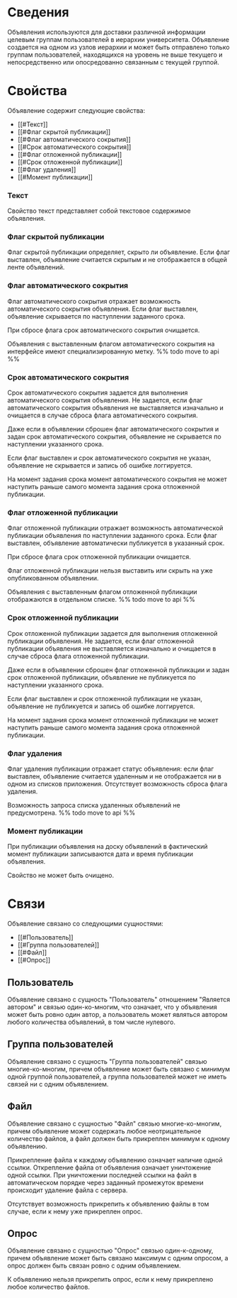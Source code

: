 # Сведения
Объявления используются для доставки различной информации целевым группам пользователей в иерархии университета. Объявление создается на одном из узлов иерархии и может быть отправлено только группам пользователей, находящихся на уровень не выше текущего и непосредственно или опосредованно связанным с текущей группой. 

# Свойства
Объявление содержит следующие свойства:
- [[#Текст]]
- [[#Флаг скрытой публикации]]
- [[#Флаг автоматического сокрытия]]
- [[#Срок автоматического сокрытия]]
- [[#Флаг отложенной публикации]]
- [[#Срок отложенной публикации]]
- [[#Флаг удаления]]
- [[#Момент публикации]]

### Текст
Свойство текст представляет собой текстовое содержимое объявления.

### Флаг скрытой публикации
Флаг скрытой публикации определяет, скрыто ли объявление. Если флаг выставлен, объявление считается скрытым и не отображается в общей ленте объявлений.

### Флаг автоматического сокрытия
Флаг автоматического сокрытия отражает возможность автоматического сокрытия объявления. Если флаг выставлен, объявление скрывается по наступлении заданного срока. 

При сбросе флага срок автоматического сокрытия очищается.

Объявления с выставленным флагом автоматического сокрытия на интерфейсе имеют специализированную метку. %% todo move to api %%

### Срок автоматического сокрытия
Срок автоматического сокрытия задается для выполнения автоматического сокрытия объявления. Не задается, если флаг автоматического сокрытия объявления не выставляется изначально и очищается в случае сброса флага автоматического сокрытия. 

Даже если в объявлении сброшен флаг автоматического сокрытия и задан срок автоматического сокрытия, объявление не скрывается по наступлении указанного срока.

Если флаг выставлен и срок автоматического сокрытия не указан, объявление не скрывается и запись об ошибке логгируется.

На момент задания срока момент автоматического сокрытия не может наступить раньше самого момента задания срока отложенной публикации. 

### Флаг отложенной публикации
Флаг отложенной публикации отражает возможность автоматической публикации объявления по наступлении заданного срока. Если флаг выставлен, объявление автоматически публикуется в указанный срок. 

При сбросе флага срок отложенной публикации очищается.

Флаг отложенной публикации нельзя выставить или скрыть на уже опубликованном объявлении.

Объявления с выставленным флагом отложенной публикации отображаются в отдельном списке. %% todo move to api %% 

### Срок отложенной публикации
Срок отложенной публикации задается для выполнения отложенной публикации объявления. Не задается, если флаг отложенной публикации объявления не выставляется изначально и очищается в случае сброса флага отложенной публикации. 

Даже если в объявлении сброшен флаг отложенной публикации и задан срок отложенной публикации, объявление не публикуется по наступлении указанного срока.

Если флаг выставлен и срок отложенной публикации не указан, объявление не публикуется и запись об ошибке логгируется.

На момент задания срока момент отложенной публикации не может наступить раньше самого момента задания срока отложенной публикации. 

### Флаг удаления
Флаг удаления публикации отражает статус объявления: если флаг выставлен, объявление считается удаленным и не отображается ни в одном из списков приложения. Отсутствует возможность сброса флага удаления.

Возможность запроса списка удаленных объявлений не предусмотрена. %% todo move to api %% 

### Момент публикации
При публикации объявления на доску объявлений в фактический момент публикации записываются дата и время публикации объявления.

Свойство не может быть очищено.


# Связи
Объявление связано со следующими сущностями:
- [[#Пользователь]]
- [[#Группа пользователей]]
- [[#Файл]]
- [[#Опрос]]

## Пользователь
Объявление связано с сущность "Пользователь" отношением "Является автором" и связью один-ко-многим, что означает, что у объявления может быть ровно один автор, а пользователь может являться автором любого количества объявлений, в том числе нулевого.

## Группа пользователей
Объявление связано с сущность "Группа пользователей" связью многие-ко-многим, причем объявление может быть связано с минимум одной группой пользователей, а группа пользователей может не иметь связей ни с одним объявлением.

## Файл
Объявление связано с сущностью "Файл" связью многие-ко-многим, причем объявление может содержать любое неотрицательное количество файлов, а файл должен быть прикреплен минимум к одному объявлению. 

Прикрепление файла к каждому объявлению означает наличие одной ссылки. Открепление файла от объявления означает уничтожение одной ссылки. При уничтожении последней ссылки на файл в автоматическом порядке через заданный промежуток времени происходит удаление файла с сервера.

Отсутствует возможность прикрепить к объявлению файлы в том случае, если к нему уже прикреплен опрос. 

## Опрос
Объявление связано с сущностью "Опрос" связью один-к-одному, причем объявление может быть связано максимум с одним опросом, а опрос должен быть связан ровно с одним объявлением. 

К объявлению нельзя прикрепить опрос, если к нему прикреплено любое количество файлов.

